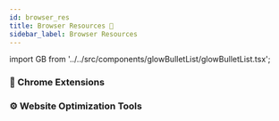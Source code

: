 ```yaml
---
id: browser_res
title: Browser Resources 🔌
sidebar_label: Browser Resources
---
```


import GB from '../../src/components/glowBulletList/glowBulletList.tsx';

### 🔌 Chrome Extensions

<GB link="" item="Web Developer"/>
<GB link="" item="CSSViewer"/>
<GB link="" item="Wappalyzer"/>
<GB link="" item="JSONView"/>
<GB link="" item="Lorem Ipsum Generator"/>

### ⚙️ Website Optimization Tools

<GB link="" item="Google PageSpeed Insights"/>
<GB link="" item="GTmetrix"/>
<GB link="" item="WebPageTest"/>
<GB link="" item="Yslow"/>
